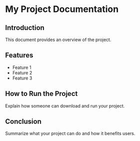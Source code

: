 # My Project Documentation

## Introduction

This document provides an overview of the project.

## Features

- Feature 1
- Feature 2
- Feature 3

## How to Run the Project

Explain how someone can download and run your project.

## Conclusion

Summarize what your project can do and how it benefits users.